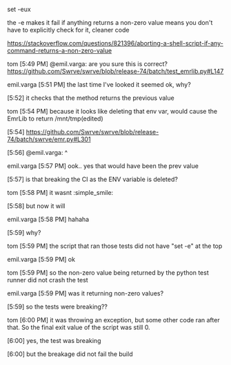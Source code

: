 set -eux

the -e makes it fail if anything returns a non-zero value
means you don't have to explicitly check for it, cleaner code

https://stackoverflow.com/questions/821396/aborting-a-shell-script-if-any-command-returns-a-non-zero-value

tom [5:49 PM]
@emil.varga: are you sure this is correct? https://github.com/Swrve/swrve/blob/release-74/batch/test_emrlib.py#L147

emil.varga [5:51 PM]
the last time I've looked it seemed ok, why?

​[5:52]
it checks that the method returns the previous value

tom [5:54 PM]
because it looks like deleting that env var, would cause the EmrLib to return /mnt/tmp(edited)

​[5:54]
https://github.com/Swrve/swrve/blob/release-74/batch/swrve/emr.py#L301

​[5:56]
@emil.varga: ^

emil.varga [5:57 PM]
ook.. yes that would have been the prev value

​[5:57]
is that breaking the CI as the ENV variable is deleted?

tom [5:58 PM]
it wasnt :simple_smile:

​[5:58]
but now it will

emil.varga [5:58 PM]
hahaha

​[5:59]
why?

tom [5:59 PM]
the script that ran those tests did not have "set -e" at the top

emil.varga [5:59 PM]
ok

tom [5:59 PM]
so the non-zero value being returned by the python test runner did not crash the test

emil.varga [5:59 PM]
was it returning non-zero values?

​[5:59]
so the tests were breaking??

tom [6:00 PM]
it was throwing an exception, but some other code ran after that. So the final exit value of the script was still 0.

​[6:00]
yes, the test was breaking

​[6:00]
but the breakage did not fail the build
